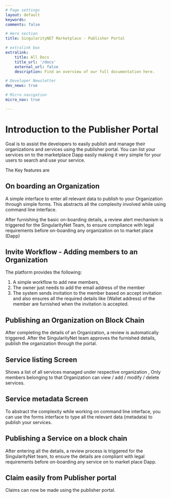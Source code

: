 ```yaml
---
# Page settings
layout: default
keywords:
comments: false

# Hero section
title: SingularityNET Marketplace - Publisher Portal

# extralink box
extralink:
    title: All Docs
    title_url: '/docs'
    external_url: false
    description: Find an overview of our full documentation here.

# Developer Newsletter
dev_news: true

# Micro navigation
micro_nav: true

---
```


# Introduction to the Publisher Portal 

Goal is to assist the developers to easily publish and manage their organizations
and services using the publisher portal.
You can list your services on to the marketplace Dapp easily making it very simple for your users to search and use your service.

The Key features are

## On boarding an Organization 
A simple interface to enter all relevant data to publish to your Organization through simple forms. This abstracts all the complexity involved while using command line interface. 

After furnishing the basic on-boarding details, a review alert mechanism is triggered for the SingularityNet Team, to ensure compliance with legal requirements before on-boarding any organization on to market place (Dapp)


## Invite Workflow - Adding members to an Organization 
The platform provides the following:
1. A simple workflow to add new members, 
2. The owner just needs to add the email address of the member
3. The system sends invitation to the member based on accept invitation 
 and also ensures all the required details like (Wallet address) of the member are furnished when the invitation is accepted.


## Publishing an Organization on Block Chain 
After completing the details of an Organization, a review is automatically triggered. After the SingularityNet team approves the furnished details, publish the organization through the portal.


## Service listing Screen
Shows a list of all services managed under respective organization , 
Only members belonging to that Organization can view / add / modify / delete services.


## Service metadata Screen 
To abstract the complexity while working on command line interface, you can use the forms interface to type all the relevant data (metadata) to publish your services.


## Publishing a Service on a block chain 
After entering all the details, a review process is triggered for the SingularityNet team, to ensure the details are compliant with legal requirements before
on-boarding any service on to market place Dapp.


## Claim easily from Publisher portal
Claims can now be made using the publisher portal.
